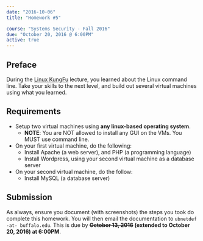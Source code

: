 ```yaml
---
date: "2016-10-06"
title: "Homework #5"

course: "Systems Security - Fall 2016"
due: "October 20, 2016 @ 6:00PM"
active: true
---
```


## Preface
During the [Linux KungFu](/lectures/fall2016/linux_kungfu) lecture, you learned about the Linux command line.
Take your skills to the next level, and build out several virtual machines using what you learned.

## Requirements
* Setup two virtual machines using **any linux-based operating system**.
    * **NOTE**: You are NOT allowed to install any GUI on the VMs. You MUST use command line.
* On your first virtual machine, do the following:
    * Install Apache (a web server), and PHP (a programming language)
    * Install Wordpress, using your second virtual machine as a database server
* On your second virtual machine, do the follow:
    * Install MySQL (a database server)


## Submission
As always, ensure you document (with screenshots) the steps you took do complete this homework. 
You will then email the documentation to `ubnetdef -at- buffalo.edu`.
This is due by **~~October 13, 2016~~ (extended to October 20, 2016) at 6:00PM**.